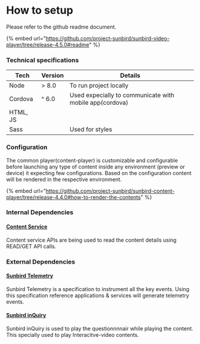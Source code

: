 # How to setup

Please refer to the github readme document.

{% embed url="https://github.com/project-sunbird/sunbird-video-player/tree/release-4.5.0#readme" %}

### Technical specifications

| Tech     | Version | Details                                                 |
| -------- | ------- | ------------------------------------------------------- |
| Node     | > 8.0   | To run project locally                                  |
| Cordova  | ^ 6.0   | Used expecially to communicate with mobile app(cordova) |
| HTML, JS |         |                                                         |
| Sass     |         | Used for styles                                         |

### Configuration

The common player(content-player) is customizable and configurable before launching any type of content inside any environment (preview or device) it expecting few configurations. Based on the configuration content will be rendered in the respective environment.

{% embed url="https://github.com/project-sunbird/sunbird-content-player/tree/release-4.4.0#how-to-render-the-contents" %}

### Internal Dependencies

#### [Content Service](../content-service/)&#x20;

Content service APIs are being used to read the content details using READ/GET API calls.&#x20;



### External Dependencies

#### [Sunbird Telemetry](https://app.gitbook.com/o/-Mi9QwJlsfb7xuxTBc0J/s/-MkM7F4oILSpCJPO0YUu/)

Sunbird Telemetry is a specification to instrument all the key events. Using this specification reference applications & services will generate telemetry events.



#### [Sunbird inQuiry](https://app.gitbook.com/o/-Mi9QwJlsfb7xuxTBc0J/s/Wu4HIWGkb7dD4y0Kup4W/)

Sunbird inQuiry is used to play the questionnnnair while playing the content. This specially used to play Interacitve-video contents.

